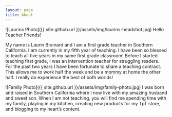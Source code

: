 ```yaml
---
layout: page
title: About
---
```

![Laurins Photo]({{ site.github.url }}/assets/img/laurins-headshot.jpg)
Hello Teacher Friends! 

My name is Laurin Brainard and I am a first grade teacher in Southern California. I am currently in my fifth year of teaching. I have been so blessed to teach all five years in my same first grade classroom! Before I started teaching first grade, I was an intervention teacher for struggling readers. For the past two years I have been fortunate to share a teaching contract. This allows me to work half the week and be a mommy at home the other half. I really do experience the best of both worlds!

![Family Photo]({{ site.github.url }}/assets/img/family-photo.jpg)
I was born and raised in Southern California where I now live with my amazing husband and sweet son. When I am not teaching, you will find me spending time with my family, playing in my kitchen, creating new products for my TpT store, and blogging to my heart’s content.  
